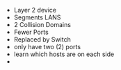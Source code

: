 - Layer 2 device
- Segments LANS
- 2 Collision Domains
- Fewer Ports
- Replaced by Switch
- only have two (2) ports
- learn which hosts are on each side
- 